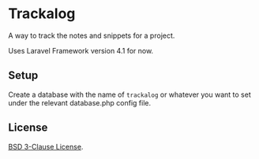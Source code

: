 # Trackalog

A way to track the notes and snippets for a project.

Uses Laravel Framework version 4.1 for now.

## Setup

Create a database with the name of `trackalog` or whatever you want to set 
under the relevant database.php config file.

## License

[BSD 3-Clause License](http://opensource.org/licenses/BSD-3-Clause).

